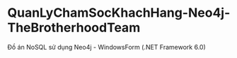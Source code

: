 # QuanLyChamSocKhachHang-Neo4j-TheBrotherhoodTeam
Đồ án NoSQL sử dụng Neo4j - WindowsForm (.NET Framework 6.0)
